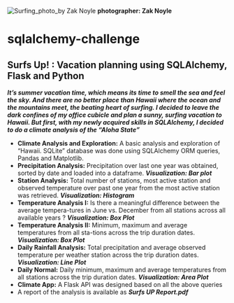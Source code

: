 ![Surfing_photo_by Zak Noyle](https://i.ytimg.com/vi/nol5OcmSyss/maxresdefault.jpg)
**photographer: Zak Noyle**
# sqlalchemy-challenge
## Surfs Up! : Vacation planning using SQLAlchemy, Flask and Python ##

**_It’s summer vacation time, which means its time to smell the sea and feel the sky. And there are no better place than Hawaii where the ocean and the mountains meet, the beating heart of surfing. I decided to leave the dark confines of my office cubicle and plan a sunny, surfing vacation to Hawaii. But first, with my newly acquired skills in SQLAlchemy, I decided to do a climate analysis of the “Aloha State”_** 
 * **Climate Analysis and Exploration:** A basic analysis and exploration of “Hawaii. SQLite” database was done using     SQLAlchemy ORM queries, Pandas and Matplotlib.  
 * **Precipitation Analysis:** Precipitation over last one year was obtained, sorted by date and loaded into a dataframe. **_Visualization: Bar plot_**
 * **Station Analysis:** Total number of stations, most active station and observed temperature over past one year from the most active station was retrieved. **_Visualization: Histogram_**
 * **Temperature Analysis I:** Is there a meaningful difference between the average tempera-tures in June vs. December from all stations across all available years ? **_Visualization: Box Plot_**
 * **Temperature Analysis II:** Minimum, maximum and average temperatures from all sta-tions across the trip duration dates. **_Visualization: Box Plot_**
 * **Daily Rainfall Analysis:** Total precipitation and average observed temperature per weather station across the trip duration dates. **_Visualization: Line Plot_**
 * **Daily Normal:** Daily minimum, maximum and average temperatures from all stations across the trip duration dates. **_Visualization: Area Plot_**
 * **Climate App:** A Flask API was designed based on all the above queries
 * A report of the analysis is available as **_Surfs UP Report.pdf_**
